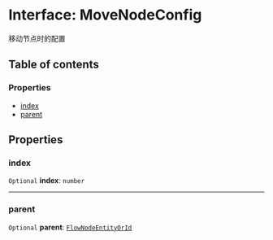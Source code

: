 # Interface: MoveNodeConfig

移动节点时的配置

## Table of contents

### Properties

* [index](/en/auto-docs/document/interfaces/MoveNodeConfig.md#index)
* [parent](/en/auto-docs/document/interfaces/MoveNodeConfig.md#parent)

## Properties

### index

`Optional` **index**: `number`

***

### parent

`Optional` **parent**: [`FlowNodeEntityOrId`](/en/auto-docs/document/types/FlowNodeEntityOrId.md)
